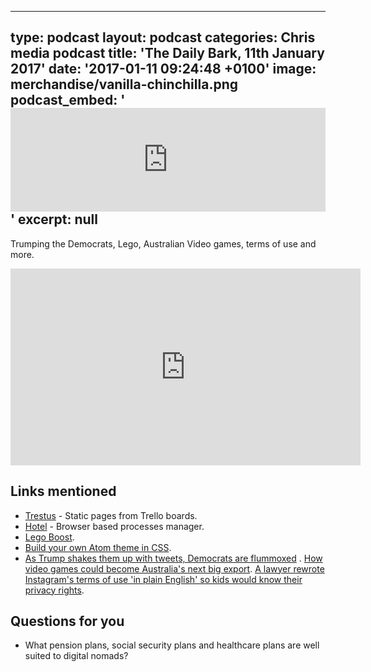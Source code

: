   - --
type: podcast
layout: podcast
categories: Chris media podcast
title: 'The Daily Bark, 11th January 2017'
date: '2017-01-11 09:24:48 +0100'
image: merchandise/vanilla-chinchilla.png
podcast_embed: '<iframe width="100%" height="166" scrolling="no" frameborder="no" src="https://w.soundcloud.com/player/?url=https%3A//api.soundcloud.com/tracks/302006591&amp;color=ff5500&amp;auto_play=false&amp;hide_related=false&amp;show_comments=true&amp;show_user=true&amp;show_reposts=false"></iframe>'
excerpt: null
---

Trumping the Democrats, Lego, Australian Video games, terms of use and more.

<iframe width="560" height="315" src="https://www.youtube.com/embed/_cpt3Ve3FQk" frameborder="0" allowfullscreen></iframe>

## Links mentioned

- [Trestus](https://canonical-ols.github.io/trestus/) - Static pages from Trello boards.
- [Hotel](https://github.com/typicode/hotel) - Browser based processes manager.
- [Lego Boost](https://www.engadget.com/2017/01/04/lego-boost/).
- [Build your own Atom theme in CSS](https://www.sitepoint.com/build-your-own-atom-theme-with-css/).
- [As Trump shakes them up with tweets, Democrats are flummoxed](https://www.washingtonpost.com/politics/democrats-try-to-shake-up-approach-as-trump-shakes-them-up-with-tweets/2017/01/09/f0bbad0c-d694-11e6-9a36-1d296534b31e_story.html?utm_term=.957a47a62625) . [How video games could become Australia's next big export](http://www.theage.com.au/technology/games/how-video-games-could-become-australias-next-big-export-20170110-gtooj7.html). [A lawyer rewrote Instagram's terms of use 'in plain English' so kids would know their privacy rights](https://www.washingtonpost.com/news/parenting/wp/2017/01/08/a-lawyer-rewrote-instagrams-terms-of-use-in-plain-english-so-kids-would-know-their-privacy-rights/?utm_term=.7cf9aeaeb348).

## Questions for you

- What pension plans, social security plans and healthcare plans are well suited to digital nomads?
